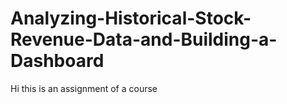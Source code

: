 # Analyzing-Historical-Stock-Revenue-Data-and-Building-a-Dashboard
Hi this is an assignment of a course
